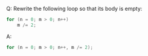 Q: Rewrite the following loop so that its body is empty:

```c
for (n = 0; m > 0; n++)
    m /= 2;
```

A:

```c
for (n = 0; m > 0; n++, m /= 2);
```

